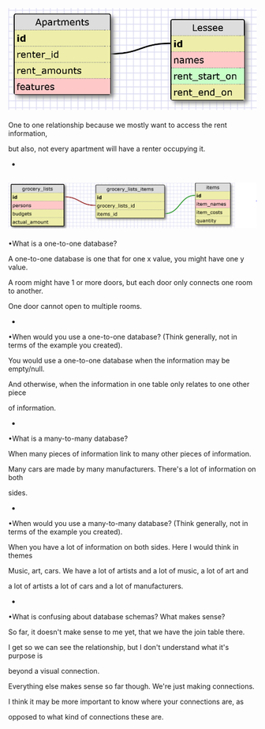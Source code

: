 ![APMT](imgs/Apartments.png)
-
One to one relationship because we mostly want to access the rent information,

but also, not every apartment will have a renter occupying it.

-

![Grocery](imgs/grocery.png)
-

•What is a one-to-one database?

A one-to-one database is one that for one x value, you might have one y value.

A room might have 1 or more doors, but each door only connects one room to another.

One door cannot open to multiple rooms.

-

•When would you use a one-to-one database? (Think generally, not in terms of the example you created).

You would use a one-to-one database when the information may be empty/null.  

And otherwise, when the information in one table only relates to one other piece

of information.  

-

•What is a many-to-many database?

When many pieces of information link to many other pieces of information.

Many cars are made by many manufacturers.  There's a lot of information on both

sides.

-

•When would you use a many-to-many database? (Think generally, not in terms of the example you created). 

When you have a lot of information on both sides.  Here I would think in themes

Music, art, cars.  We have a lot of artists and a lot of music, a lot of art and

a lot of artists a lot of cars and a lot of manufacturers.

-

•What is confusing about database schemas? What makes sense?

So far, it doesn't make sense to me yet, that we have the join table there.

I get so we can see the relationship, but I don't understand what it's purpose is

beyond a visual connection.

Everything else makes sense so far though.  We're just making connections.

I think it may be more important to know where your connections are, as

opposed to what kind of connections these are.



